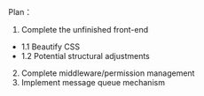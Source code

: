 Plan：
1. Complete the unfinished front-end
  - 1.1 Beautify CSS
  - 1.2 Potential structural adjustments
2. Complete middleware/permission management
3. Implement message queue mechanism
